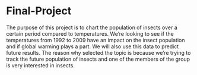 # Final-Project

The purpose of this project is to chart the population of insects over a certain period compared to temperatures.  We’re looking to see if the temperatures from 1992 to 2009 have an impact on the insect population and if global warming plays a part.  We will also use this data to predict future results.  The reason why selected the topic is because we’re trying to track the future population of insects and one of the members of the group is very interested in insects.